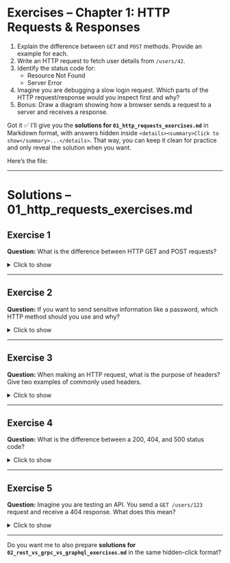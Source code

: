 # Exercises – Chapter 1: HTTP Requests & Responses

1. Explain the difference between `GET` and `POST` methods. Provide an example for each.  
2. Write an HTTP request to fetch user details from `/users/42`.  
3. Identify the status code for:  
   - Resource Not Found  
   - Server Error  
4. Imagine you are debugging a slow login request. Which parts of the HTTP request/response would you inspect first and why?  
5. Bonus: Draw a diagram showing how a browser sends a request to a server and receives a response.  

Got it ✅
I’ll give you the **solutions for `01_http_requests_exercises.md`** in Markdown format, with answers hidden inside `<details><summary>Click to show</summary>...</details>`.
That way, you can keep it clean for practice and only reveal the solution when you want.

Here’s the file:

---

# Solutions – 01\_http\_requests\_exercises.md

## Exercise 1

**Question:** What is the difference between HTTP GET and POST requests?

<details><summary>Click to show</summary>  
GET requests are used to retrieve data from a server without modifying it.  
POST requests are used to send data to the server to create or update resources.  
</details>  

---

## Exercise 2

**Question:** If you want to send sensitive information like a password, which HTTP method should you use and why?

<details><summary>Click to show</summary>  
You should use **POST** because the data is included in the request body, not in the URL.  
This helps prevent exposure in logs, browser history, or bookmarks.  
</details>  

---

## Exercise 3

**Question:** When making an HTTP request, what is the purpose of headers? Give two examples of commonly used headers.

<details><summary>Click to show</summary>  
Headers provide metadata about the request or response.  
Examples:  
- `Content-Type` → specifies the format of the request body (e.g., `application/json`).  
- `Authorization` → carries credentials for authentication.  
</details>  

---

## Exercise 4

**Question:** What is the difference between a 200, 404, and 500 status code?

<details><summary>Click to show</summary>  
- **200**: OK → request was successful.  
- **404**: Not Found → the resource does not exist on the server.  
- **500**: Internal Server Error → something went wrong on the server side.  
</details>  

---

## Exercise 5

**Question:** Imagine you are testing an API. You send a `GET /users/123` request and receive a 404 response. What does this mean?

<details><summary>Click to show</summary>  
It means that the resource `/users/123` does not exist on the server.  
The user with ID `123` is not found.  
</details>  

---

Do you want me to also prepare **solutions for `02_rest_vs_grpc_vs_graphql_exercises.md`** in the same hidden-click format?
